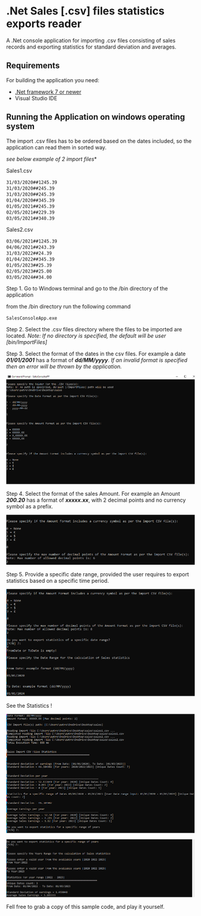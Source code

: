 

# .Net Sales [.csv] files statistics exports reader

A .Net console application for importing .csv files consisting of sales records and exporting statistics for standard deviation and averages.

## Requirements

For building the application you need:

- [.Net framework 7 or newer](https://dotnet.microsoft.com/en-us/download/dotnet/7.0)
- Visual Studio IDE

## Running the Application on windows operating system

The import .csv files has to be ordered based on the dates included, so the application can read them in sorted way.

*see below example of 2 import files**

Sales1.csv

    31/03/2020##1245.39 
    31/03/2020##245.39 
    31/03/2020##245.39   
    01/04/2020##345.39 
    01/05/2021##245.39 
    02/05/2021##229.39   
    03/05/2021##340.39

Sales2.csv

    03/06/2021##1245.39
    04/06/2021##243.39
    31/03/2022##24.39
    01/04/2022##345.39
    01/05/2023##25.39
    02/05/2023##25.00
    03/05/2024##34.00

Step 1. Go to Windows terminal and go to the /bin directory of the application

from the /bin directory run the following command

    SalesConsoleApp.exe

Step 2. Select the .csv files directory where the files to be imported are located. 
*Note: If no directory is specified, the default will be user [bin/ImportFiles]*

Step 3.  Select the format of the dates in the csv files. 
For example a date ***01/01/2001*** has a format of ***dd/MM/yyyy***. 
*If an invalid format is specified then an error will be thrown by the application.*

![enter image description here](/images/Capture1.PNG)

Step 4. Select the format of the sales Amount. 
For example an Amount ***200.20*** has a format of ***xxxxx.xx***, with 2 decimal points and no currency symbol as a prefix.

![enter image description here](/images/Capture2.PNG)

Step 5. Provide a specific date range, provided the user requires to export statistics based on a specific time period.

![enter image description here](/images/Capture3.PNG)

See the Statistics !

![enter image description here](/images/Capture4.PNG)

![enter image description here](/images/Capture5.PNG)

Fell free to grab a copy of this sample code, and play it yourself.
